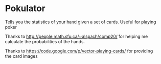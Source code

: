 # Pokulator
Tells you the statistics of your hand given a set of cards. Useful for playing poker


Thanks to http://people.math.sfu.ca/~alspach/comp20/ for helping me calculate the probabilities of the hands.

Thanks to https://code.google.com/p/vector-playing-cards/ for providing the card images
